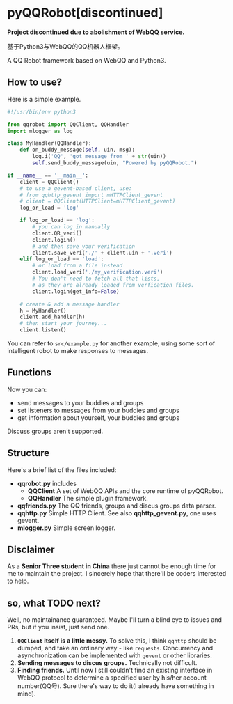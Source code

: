 # pyQQRobot\[discontinued\]
**Project discontinued due to abolishment of WebQQ service.**

基于Python3与WebQQ的QQ机器人框架。

A QQ Robot framework based on WebQQ and Python3.

## How to use?
Here is a simple example.

```python
#!/usr/bin/env python3

from qqrobot import QQClient, QQHandler
import mlogger as log

class MyHandler(QQHandler):
    def on_buddy_message(self, uin, msg):
        log.i('QQ', 'got message from ' + str(uin))
        self.send_buddy_message(uin, "Powered by pyQQRobot.")

if __name__ == '__main__':
    client = QQClient()
    # to use a gevent-based client, use:
    # from qqhttp_gevent import mHTTPClient_gevent
    # client = QQClient(HTTPClient=mHTTPClient_gevent)
    log_or_load = 'log'

    if log_or_load == 'log':
        # you can log in manually
        client.QR_veri()
        client.login()
        # and then save your verification
        client.save_veri('./' + client.uin + '.veri')
    elif log_or_load == 'load':
        # or load from a file instead
        client.load_veri('./my_verification.veri')
        # You don't need to fetch all that lists,
        # as they are already loaded from verfication files.
        client.login(get_info=False)

    # create & add a message handler
    h = MyHandler()
    client.add_handler(h)
    # then start your journey...
    client.listen()
```

You can refer to `src/example.py` for another example, using some sort of intelligent robot to make responses to messages.

## Functions
Now you can:

* send messages to your buddies and groups
* set listeners to messages from your buddies and groups
* get information about yourself, your buddies and groups

Discuss groups aren't supported.

## Structure
Here's a brief list of the files included:

* **qqrobot.py** includes
    * **QQClient** A set of WebQQ APIs and the core runtime of pyQQRobot.
    * **QQHandler** The simple plugin framework.
* **qqfriends.py** The QQ friends, groups and discus groups data parser.
* **qqhttp.py** Simple HTTP Client. See also **qqhttp_gevent.py**, one uses gevent.
* **mlogger.py** Simple screen logger.

## Disclaimer
As a **Senior Three student in China** there just cannot be enough time for me to maintain the project. I sincerely hope that there'll be coders interested to help.

## so, what TODO next?
Well, no maintainance guaranteed. Maybe I'll turn a blind eye to issues and PRs, but if you insist, just send one.

1. **`QQClient` itself is a little messy.** To solve this, I think `qqhttp` should be dumped, and take an ordinary way - like `requests`. Concurrency and asynchronization can be implemented with `gevent` or other libraries.
2. **Sending messages to discus groups.** Technically not difficult.
3. **Finding friends.** Until now I still couldn't find an existing interface in WebQQ protocol to determine a specified user by his/her account number(QQ号). Sure there's way to do it(I already have something in mind).
